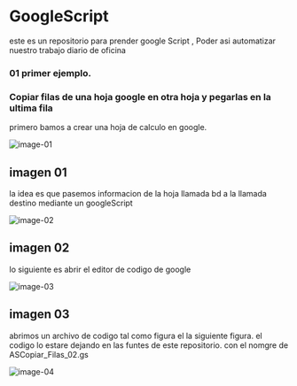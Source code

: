 # GoogleScript
este es un repositorio para prender google Script , Poder asi automatizar nuestro trabajo diario de oficina

### 01 primer ejemplo.
### Copiar filas de una hoja google en otra hoja y  pegarlas en la ultima fila

primero bamos a crear una hoja de calculo en google.


![image-01](https://drive.google.com/uc?export=view&id=1ZVjTlR8UEIjaBJrTlmoVQ7_meNnSM1aW)

## imagen 01

la idea es que pasemos informacion de la hoja llamada bd a la llamada destino mediante un googleScript

![image-02](https://drive.google.com/uc?export=view&id=1nbKwkARvDCQ7_cOHbDNiy8ZB9Hry2T5b)

## imagen 02

lo siguiente es abrir el editor de codigo de google

![image-03](https://drive.google.com/uc?export=view&id=1WmmKrhUX91wDdzAg0tctXpgFjNuGQn0y)

## imagen 03

abrimos un archivo de codigo tal como figura el la siguiente figura.
el codigo lo estare dejando en las funtes de este repositorio.
con el nomgre de ASCopiar_Filas_02.gs

![image-04](https://drive.google.com/uc?export=view&id=1baSN_KBVwGsI1oJPJc86JF0044umkX8I)
